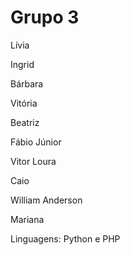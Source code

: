 # Grupo 3

Lívia

Ingrid

Bárbara

Vitória

Beatriz

Fábio Júnior

Vitor Loura

Caio

William Anderson

Mariana


Linguagens: Python e PHP
